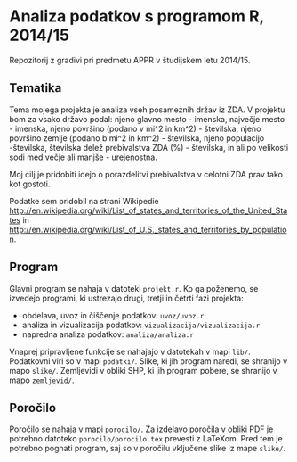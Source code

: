 # Analiza podatkov s programom R, 2014/15

Repozitorij z gradivi pri predmetu APPR v študijskem letu 2014/15.

## Tematika

Tema mojega projekta je analiza vseh posameznih držav iz ZDA. V projektu bom za vsako državo podal: njeno glavno mesto - imenska, največje mesto - imenska, njeno površino (podano v mi^2 in km^2) - številska, njeno površino zemlje (podano b mi^2 in km^2) - številska, njeno populacijo -številska, številska delež prebivalstva ZDA (%) - številska, in ali po velikosti sodi med večje ali manjše - urejenostna.

Moj cilj je pridobiti idejo o porazdelitvi prebivalstva v celotni ZDA prav tako kot gostoti.

Podatke sem pridobil na strani Wikipedie http://en.wikipedia.org/wiki/List_of_states_and_territories_of_the_United_States in http://en.wikipedia.org/wiki/List_of_U.S._states_and_territories_by_population.


## Program

Glavni program se nahaja v datoteki `projekt.r`. Ko ga poženemo, se izvedejo
programi, ki ustrezajo drugi, tretji in četrti fazi projekta:

* obdelava, uvoz in čiščenje podatkov: `uvoz/uvoz.r`
* analiza in vizualizacija podatkov: `vizualizacija/vizualizacija.r`
* napredna analiza podatkov: `analiza/analiza.r`

Vnaprej pripravljene funkcije se nahajajo v datotekah v mapi `lib/`. Podatkovni
viri so v mapi `podatki/`. Slike, ki jih program naredi, se shranijo v mapo
`slike/`. Zemljevidi v obliki SHP, ki jih program pobere, se shranijo v mapo
`zemljevid/`.

## Poročilo

Poročilo se nahaja v mapi `porocilo/`. Za izdelavo poročila v obliki PDF je
potrebno datoteko `porocilo/porocilo.tex` prevesti z LaTeXom. Pred tem je
potrebno pognati program, saj so v poročilu vključene slike iz mape `slike/`.
